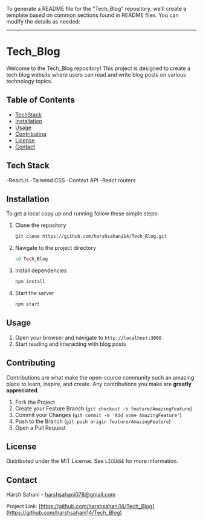To generate a README file for the "Tech_Blog" repository, we'll create a template based on common sections found in README files. You can modify the details as needed:

---

# Tech_Blog

Welcome to the Tech_Blog repository! This project is designed to create a tech blog website where users can read and write blog posts on various technology topics.

## Table of Contents

- [TechStack](#TechStack)
- [Installation](#installation)
- [Usage](#usage)
- [Contributing](#contributing)
- [License](#license)
- [Contact](#contact)

## Tech Stack
-ReactJs
-Tailwind CSS
-Context API
-React routers

## Installation

To get a local copy up and running follow these simple steps:

1. Clone the repository
   ```sh
   git clone https://github.com/harshsahani14/Tech_Blog.git
   ```
2. Navigate to the project directory
   ```sh
   cd Tech_Blog
   ```
3. Install dependencies
   ```sh
   npm install
   ```
4. Start the server
   ```sh
   npm start
   ```

## Usage

1. Open your browser and navigate to `http://localhost:3000`
2. Start reading and interacting with blog posts

## Contributing

Contributions are what make the open-source community such an amazing place to learn, inspire, and create. Any contributions you make are **greatly appreciated**.

1. Fork the Project
2. Create your Feature Branch (`git checkout -b feature/AmazingFeature`)
3. Commit your Changes (`git commit -m 'Add some AmazingFeature'`)
4. Push to the Branch (`git push origin feature/AmazingFeature`)
5. Open a Pull Request

## License

Distributed under the MIT License. See `LICENSE` for more information.

## Contact

Harsh Sahani - harshsahani078@gmail.com

Project Link: [https://github.com/harshsahani14/Tech_Blog](https://github.com/harshsahani14/Tech_Blog)


